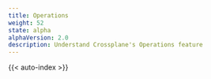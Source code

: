 ```yaml
---
title: Operations
weight: 52
state: alpha
alphaVersion: 2.0
description: Understand Crossplane's Operations feature
---
```


{{< auto-index >}}